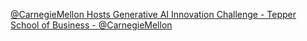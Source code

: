 [@CarnegieMellon Hosts Generative AI Innovation Challenge - Tepper School of Business - @CarnegieMellon](https://qi.tc/qi/120014)